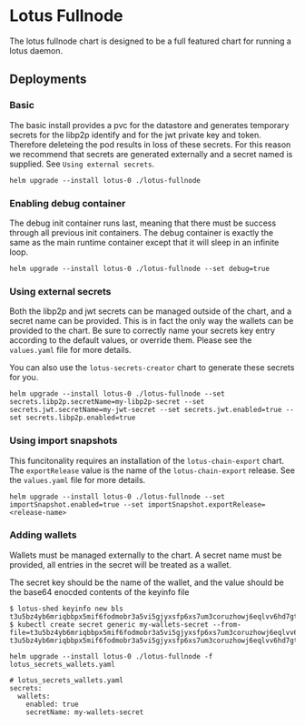 # Lotus Fullnode

The lotus fullnode chart is designed to be a full featured chart for running a lotus daemon.

## Deployments

### Basic

The basic install provides a pvc for the datastore and generates temporary secrets for the libp2p identify and for the
jwt private key and token. Therefore deleteing the pod results in loss of these secrets. For this reason we recommend
that secrets are generated externally and a secret named is supplied. See `Using external secrets`.

```
helm upgrade --install lotus-0 ./lotus-fullnode
```

### Enabling debug container

The debug init container runs last, meaning that there must be success through all previous init containers. The debug
container is exactly the same as the main runtime container except that it will sleep in an infinite loop.

```
helm upgrade --install lotus-0 ./lotus-fullnode --set debug=true
```

### Using external secrets

Both the libp2p and jwt secrets can be managed outside of the chart, and a secret name can be provided. This is in fact the
only way the wallets can be provided to the chart. Be sure to correctly name your secrets key entry according to the default
values, or override them. Please see the `values.yaml` file for more details.

You can also use the `lotus-secrets-creator` chart to generate these secrets for you.

```
helm upgrade --install lotus-0 ./lotus-fullnode --set secrets.libp2p.secretName=my-libp2p-secret --set secrets.jwt.secretName=my-jwt-secret --set secrets.jwt.enabled=true --set secrets.libp2p.enabled=true
```

### Using import snapshots

This funcitonality requires an installation of the `lotus-chain-export` chart. The `exportRelease` value is the name of the
`lotus-chain-export` release. See the `values.yaml` file for more details.

```
helm upgrade --install lotus-0 ./lotus-fullnode --set importSnapshot.enabled=true --set importSnapshot.exportRelease=<release-name>
```

### Adding wallets

Wallets must be managed externally to the chart. A secret name must be provided, all entries in the secret will be treated as a wallet.

The secret key should be the name of the wallet, and the value should be the base64 enocded contents of the keyinfo file
```
$ lotus-shed keyinfo new bls
t3u5bz4yb6mriqbbpx5mif6fodmobr3a5vi5gjyxsfp6xs7um3coruzhowj6eqlvv6hd7gts5mue56f7knzrdq
$ kubectl create secret generic my-wallets-secret --from-file=t3u5bz4yb6mriqbbpx5mif6fodmobr3a5vi5gjyxsfp6xs7um3coruzhowj6eqlvv6hd7gts5mue56f7knzrdq=bls-t3u5bz4yb6mriqbbpx5mif6fodmobr3a5vi5gjyxsfp6xs7um3coruzhowj6eqlvv6hd7gts5mue56f7knzrdq.keyinfo
```

```
helm upgrade --install lotus-0 ./lotus-fullnode -f lotus_secrets_wallets.yaml
```

```
# lotus_secrets_wallets.yaml
secrets:
  wallets:
    enabled: true
    secretName: my-wallets-secret
```

